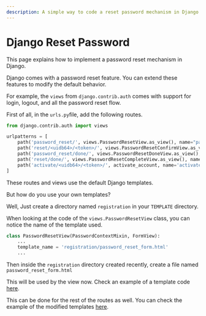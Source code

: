 ```yaml
---
description: A simple way to code a reset password mechanism in Django
---
```


# Django Reset Password

This page explains how to implement a password reset mechanism in Django. 

Django comes with a password reset feature. You can extend these features to modify the default behavior.

For example, the `views` from `django.contrib.auth` comes with support for login, logout, and all the password reset flow.

 First of all, in the `urls.py`file, add the following routes.

```python
from django.contrib.auth import views

urlpatterns = [
    path('password_reset/', views.PasswordResetView.as_view(), name="password_reset"),
    path('reset/<uidb64>/<token>/', views.PasswordResetConfirmView.as_view(), name="password_reset_confirm"),
    path('password_reset/done/', views.PasswordResetDoneView.as_view(), name="password_reset_done"),
    path('reset/done/', views.PasswordResetCompleteView.as_view(), name="password_reset_complete"),
    path('activate/<uidb64>/<token>/', activate_account, name='activate')
]
```

 These routes and views use the default Django templates. 

But how do you use your own templates?

Well, Just create a directory named `registration` in your `TEMPLATE` directory.

When looking at the code of the `views.PasswordResetView` class, you can notice the name of the template used.

```python
class PasswordResetView(PasswordContextMixin, FormView):
    ...
    template_name = 'registration/password_reset_form.html'
    ...
```

Then inside the `registration` directory created recently, create a file named `password_reset_form.html`

This will be used by the view now. Check an example of a template code [here](https://github.com/app-generator/boilerplate-code-django-dashboard/blob/master/apps/templates/registration/password_reset_form.html).

This can be done for the rest of the routes as well. You can check the example of the modified templates [here](https://github.com/app-generator/boilerplate-code-django-dashboard/tree/master/apps/templates/registration). 

